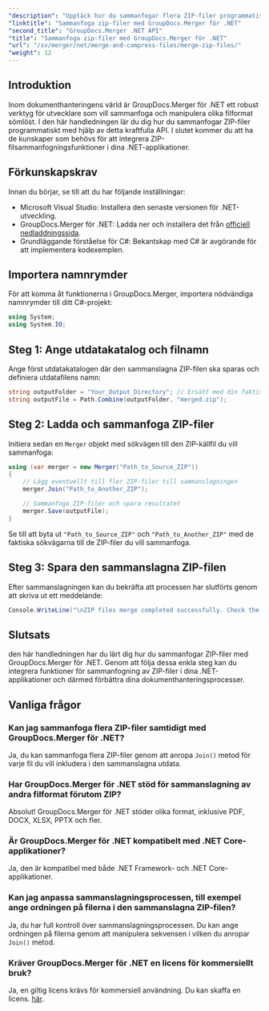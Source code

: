 ```yaml
---
"description": "Upptäck hur du sammanfogar flera ZIP-filer programmatiskt med GroupDocs.Merger för .NET. Den här steg-för-steg-handledningen täcker förutsättningarna."
"linktitle": "Sammanfoga zip-filer med GroupDocs.Merger för .NET"
"second_title": "GroupDocs.Merger .NET API"
"title": "Sammanfoga zip-filer med GroupDocs.Merger för .NET"
"url": "/sv/merger/net/merge-and-compress-files/merge-zip-files/"
"weight": 12
---
```


## Introduktion

Inom dokumenthanteringens värld är GroupDocs.Merger för .NET ett robust verktyg för utvecklare som vill sammanfoga och manipulera olika filformat sömlöst. I den här handledningen lär du dig hur du sammanfogar ZIP-filer programmatiskt med hjälp av detta kraftfulla API. I slutet kommer du att ha de kunskaper som behövs för att integrera ZIP-filsammanfogningsfunktioner i dina .NET-applikationer.

## Förkunskapskrav

Innan du börjar, se till att du har följande inställningar:

- Microsoft Visual Studio: Installera den senaste versionen för .NET-utveckling.
- GroupDocs.Merger för .NET: Ladda ner och installera det från [officiell nedladdningssida](https://releases.groupdocs.com/merger/net/).
- Grundläggande förståelse för C#: Bekantskap med C# är avgörande för att implementera kodexemplen.

## Importera namnrymder

För att komma åt funktionerna i GroupDocs.Merger, importera nödvändiga namnrymder till ditt C#-projekt:

```csharp
using System;
using System.IO;
```

## Steg 1: Ange utdatakatalog och filnamn

Ange först utdatakatalogen där den sammanslagna ZIP-filen ska sparas och definiera utdatafilens namn:

```csharp
string outputFolder = "Your_Output_Directory"; // Ersätt med din faktiska sökväg
string outputFile = Path.Combine(outputFolder, "merged.zip");
```

## Steg 2: Ladda och sammanfoga ZIP-filer

Initiera sedan en `Merger` objekt med sökvägen till den ZIP-källfil du vill sammanfoga:

```csharp
using (var merger = new Merger("Path_to_Source_ZIP"))
{
    // Lägg eventuellt till fler ZIP-filer till sammanslagningen
    merger.Join("Path_to_Another_ZIP");

    // Sammanfoga ZIP-filer och spara resultatet
    merger.Save(outputFile);
}
```

Se till att byta ut `"Path_to_Source_ZIP"` och `"Path_to_Another_ZIP"` med de faktiska sökvägarna till de ZIP-filer du vill sammanfoga.

## Steg 3: Spara den sammanslagna ZIP-filen

Efter sammanslagningen kan du bekräfta att processen har slutförts genom att skriva ut ett meddelande:

```csharp
Console.WriteLine("\nZIP files merge completed successfully. Check the output in {0}", outputFolder);
```

## Slutsats

den här handledningen har du lärt dig hur du sammanfogar ZIP-filer med GroupDocs.Merger för .NET. Genom att följa dessa enkla steg kan du integrera funktioner för sammanfogning av ZIP-filer i dina .NET-applikationer och därmed förbättra dina dokumenthanteringsprocesser.

## Vanliga frågor

### Kan jag sammanfoga flera ZIP-filer samtidigt med GroupDocs.Merger för .NET?

Ja, du kan sammanfoga flera ZIP-filer genom att anropa `Join()` metod för varje fil du vill inkludera i den sammanslagna utdata.

### Har GroupDocs.Merger för .NET stöd för sammanslagning av andra filformat förutom ZIP?

Absolut! GroupDocs.Merger för .NET stöder olika format, inklusive PDF, DOCX, XLSX, PPTX och fler.

### Är GroupDocs.Merger för .NET kompatibelt med .NET Core-applikationer?

Ja, den är kompatibel med både .NET Framework- och .NET Core-applikationer.

### Kan jag anpassa sammanslagningsprocessen, till exempel ange ordningen på filerna i den sammanslagna ZIP-filen?

Ja, du har full kontroll över sammanslagningsprocessen. Du kan ange ordningen på filerna genom att manipulera sekvensen i vilken du anropar `Join()` metod.

### Kräver GroupDocs.Merger för .NET en licens för kommersiellt bruk?

Ja, en giltig licens krävs för kommersiell användning. Du kan skaffa en licens. [här](https://purchase.groupdocs.com/buy).